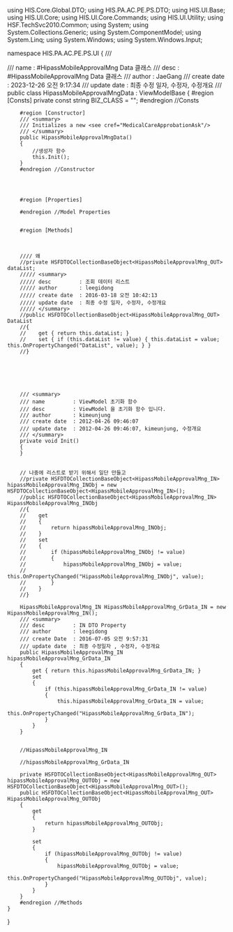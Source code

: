 using HIS.Core.Global.DTO;
using HIS.PA.AC.PE.PS.DTO;
using HIS.UI.Base;
using HIS.UI.Core;
using HIS.UI.Core.Commands;
using HIS.UI.Utility;
using HSF.TechSvc2010.Common;
using System;
using System.Collections.Generic;
using System.ComponentModel;
using System.Linq;
using System.Windows;
using System.Windows.Input;

namespace HIS.PA.AC.PE.PS.UI
{
    /// <summary>
    /// name         : #HipassMobileApprovalMng Data 클래스
    /// desc         : #HipassMobileApprovalMng Data 클래스
    /// author       : JaeGang 
    /// create date  : 2023-12-26 오전 9:17:34
    /// update date  : 최종 수정 일자, 수정자, 수정개요 
    /// </summary>
    public class HipassMobileApprovalMngData : ViewModelBase
    {
        #region [Consts]
        private const string BIZ_CLASS = "";
        #endregion //Consts


        #region [Constructor]
        /// <summary>
        /// Initializes a new <see cref="MedicalCareApprobationAsk"/>
        /// </summary>
        public HipassMobileApprovalMngData()
        {
            //생성자 함수
            this.Init();
        }
        #endregion //Constructor




        #region [Properties]

        #endregion //Model Properties


        #region [Methods]



        //// 왜 
        //private HSFDTOCollectionBaseObject<HipassMobileApprovalMng_OUT> dataList;
        ///// <summary>
        ///// desc         : 조회 데이터 리스트
        ///// author       : leegidong 
        ///// create date  : 2016-03-18 오전 10:42:13
        ///// update date  : 최종 수정 일자, 수정자, 수정개요 
        ///// </summary>
        //public HSFDTOCollectionBaseObject<HipassMobileApprovalMng_OUT> DataList
        //{
        //    get { return this.dataList; }
        //    set { if (this.dataList != value) { this.dataList = value; this.OnPropertyChanged("DataList", value); } }
        //}






        /// <summary>
        /// name         : ViewModel 초기화 함수
        /// desc         : ViewModel 을 초기화 함수 입니다.
        /// author       : kimeunjung 
        /// create date  : 2012-04-26 09:46:07
        /// update date  : 2012-04-26 09:46:07, kimeunjung, 수정개요
        /// </summary>
        private void Init()
        {
        }


        // 나중에 리스트로 받기 위해서 일단 만들고
        //private HSFDTOCollectionBaseObject<HipassMobileApprovalMng_IN> hipassMobileApprovalMng_INObj = new HSFDTOCollectionBaseObject<HipassMobileApprovalMng_IN>();
        //public HSFDTOCollectionBaseObject<HipassMobileApprovalMng_IN> HipassMobileApprovalMng_INObj
        //{
        //    get
        //    {
        //        return hipassMobileApprovalMng_INObj;
        //    }
        //    set
        //    {
        //        if (hipassMobileApprovalMng_INObj != value)
        //        {
        //            hipassMobileApprovalMng_INObj = value;
        //            this.OnPropertyChanged("HipassMobileApprovalMng_INObj", value);
        //        }
        //    }
        //}

        HipassMobileApprovalMng_IN HipassMobileApprovalMng_GrData_IN = new HipassMobileApprovalMng_IN();
        /// <summary>
        /// desc         : IN DTO Property
        /// author       : leegidong 
        /// create Date  : 2016-07-05 오전 9:57:31
        /// update date  : 최종 수정일자 , 수정자, 수정개요
        public HipassMobileApprovalMng_IN hipassMobileApprovalMng_GrData_IN
        {
            get { return this.hipassMobileApprovalMng_GrData_IN; }
            set
            {
                if (this.hipassMobileApprovalMng_GrData_IN != value)
                { 
                    this.hipassMobileApprovalMng_GrData_IN = value; 
                    this.OnPropertyChanged("HipassMobileApprovalMng_GrData_IN"); 
                }
            }
        }


        //HipassMobileApprovalMng_IN

        //hipassMobileApprovalMng_GrData_IN

        private HSFDTOCollectionBaseObject<HipassMobileApprovalMng_OUT> hipassMobileApprovalMng_OUTObj = new HSFDTOCollectionBaseObject<HipassMobileApprovalMng_OUT>();
        public HSFDTOCollectionBaseObject<HipassMobileApprovalMng_OUT> HipassMobileApprovalMng_OUTObj
        {
            get
            {
                return hipassMobileApprovalMng_OUTObj;
            }
            
            set
            {
                if (hipassMobileApprovalMng_OUTObj != value)
                {
                    hipassMobileApprovalMng_OUTObj = value;
                    this.OnPropertyChanged("HipassMobileApprovalMng_OUTObj", value);
                }
            }
        }
        #endregion //Methods
    }


}

